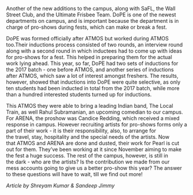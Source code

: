 <p><!-- wp:paragraph --></p>
<p>Another of the new additions to the campus, along with SaFL, the Wall<br />
 Street Club, and the Ultimate Frisbee Team. DoPE is one of the newest<br />
departments on campus, and is important because the department is in<br />
charge of pro-shows during fests, which can make or break a fest.</p>
<p><!-- /wp:paragraph --></p>
<p><!-- wp:paragraph --></p>
<p>DoPE was formed officially after ATMOS but worked during ATMOS<br />
too.Their inductions process consisted of two rounds, an interview round<br />
 along with a second round in which inductees had to come up with ideas<br />
for pro-shows for a fest. This helped in preparing them for the actual<br />
work lying ahead. This year, so far, DoPE had two sets of inductions for<br />
 the 2017 batch - one before ATMOS, and another series of inductions<br />
after ATMOS, which saw a lot of interest amongst freshers. The results,<br />
however, showed that inductions into DoPE were quite selective, as only<br />
ten students had been inducted in total from the 2017 batch, while more<br />
than a hundred interested students turned up for inductions.</p>
<p><!-- /wp:paragraph --></p>
<p><!-- wp:paragraph --></p>
<p>This ATMOS they were able to bring a leading Indian band, The Local<br />
Train, as well Rahul Subramanian, an upcoming comedian to our campus.<br />
For ARENA, the proshow was Candice Redding, which received a mixed<br />
response in campus. However recruiting artists for pro-shows forms only a<br />
 part of their work - it is their responsibility, also, to arrange for<br />
the travel, stay, hospitality and the special needs of the artists. Now<br />
that ATMOS and ARENA are done and dusted, their work for Pearl is cut<br />
out for them. They’ve been working at it since November aiming to make<br />
the fest a huge success. The rest of the campus, however, is still in<br />
the dark - who are the artists? Is the contribution we made from our<br />
mess accounts going to give us a better pro-show this year? The answer<br />
to these questions will have to wait, till we find out more!</p>
<p><!-- /wp:paragraph --></p>
<p><!-- wp:paragraph --></p>
<p><em>Article by Shreyam Kumar &amp; Sandeep Jimmy</em></p>
<p><!-- /wp:paragraph --></p>
